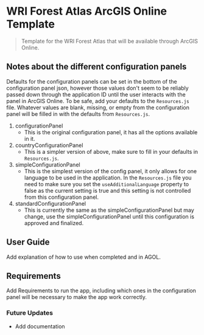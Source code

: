 # WRI Forest Atlas ArcGIS Online Template
> Template for the WRI Forest Atlas that will be available through ArcGIS Online.

## Notes about the different configuration panels

Defaults for the configuration panels can be set in the bottom of the configuration panel json, however those values don't seem to be reliably passed down through the application ID until the user interacts with the panel in ArcGIS Online.  To be safe, add your defaults to the `Resources.js` file.  Whatever values are blank, missing, or empty from the configuration panel will be filled in with the defaults from `Resources.js`.

1. configurationPanel
	* This is the original configuration panel, it has all the options available in it.
2. countryConfigurationPanel
	* This is a simpler version of above, make sure to fill in your defaults in `Resources.js`.
3. simpleConfigurationPanel
	* This is the simplest version of the config panel, it only allows for one language to be used in the application.  In the `Resources.js` file you need to make sure you set the `useAdditionalLanguage` property to false as the current setting is true and this setting is not controlled from this configuration panel.
4. standardConfigurationPanel
	* This is currently the same as the simpleConfigurationPanel but may change, use the simpleConfigurationPanel until this configuration is approved and finalized.

## User Guide
<p>Add explanation of how to use when completed and in AGOL.</p>

## Requirements
<p>Add Requirements to run the app, including which ones in the configuration panel will be necessary to make the app work correctly.</p>

### Future Updates
* Add documentation
